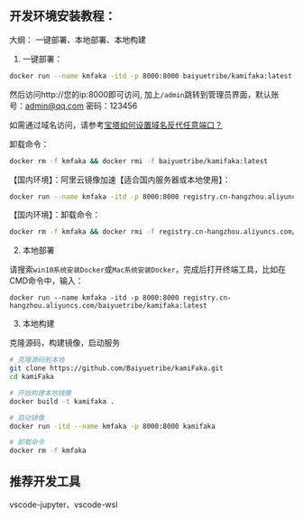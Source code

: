 
## 开发环境安装教程：

大纲： 一键部署、本地部署、本地构建

1. 一键部署：
```bash
docker run --name kmfaka -itd -p 8000:8000 baiyuetribe/kamifaka:latest
```
然后访问http://您的ip:8000即可访问, 加上`/admin`跳转到管理员界面，默认账号：admin@qq.com 密码：123456

如需通过域名访问，请参考[宝塔如何设置域名反代任意端口？](https://baiyue.one/archives/527.html)

卸载命令：
```bash
docker rm -f kmfaka && docker rmi -f baiyuetribe/kamifaka:latest
```
【国内环境】：阿里云镜像加速【适合国内服务器或本地使用】：
```bash
docker run --name kmfaka -itd -p 8000:8000 registry.cn-hangzhou.aliyuncs.com/baiyuetribe/kamifaka:latest
```
【国内环境】：卸载命令：
```bash
docker rm -f kmfaka && docker rmi -f registry.cn-hangzhou.aliyuncs.com/baiyuetribe/kamifaka:latest
```

2. 本地部署

请搜索`win10系统安装Docker`或`Mac系统安装Docker`，完成后打开终端工具，比如在CMD命令中，输入：
```
docker run --name kmfaka -itd -p 8000:8000 registry.cn-hangzhou.aliyuncs.com/baiyuetribe/kamifaka:latest
```

3. 本地构建

克隆源码，构建镜像，启动服务
```bash
# 克隆源码到本地
git clone https://github.com/Baiyuetribe/kamiFaka.git
cd kamiFaka

# 开始构建本地镜像
docker build -t kamifaka .

# 启动镜像
docker run -itd --name kmfaka -p 8000:8000 kamifaka

# 卸载命令
docker rm -f kmfaka
```

## 推荐开发工具

vscode-jupyter、vscode-wsl

